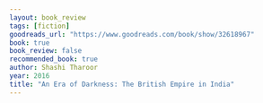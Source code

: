 ```yaml
---
layout: book_review
tags: [fiction]
goodreads_url: "https://www.goodreads.com/book/show/32618967"
book: true
book_review: false
recommended_book: true
author: Shashi Tharoor
year: 2016
title: "An Era of Darkness: The British Empire in India"
---
```

